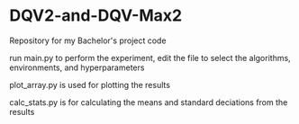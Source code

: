 # DQV2-and-DQV-Max2
Repository for my Bachelor's project code

run main.py to perform the experiment, edit the file to select the algorithms, environments, and hyperparameters

plot_array.py is used for plotting the results

calc_stats.py is for calculating the means and standard deciations from the results
